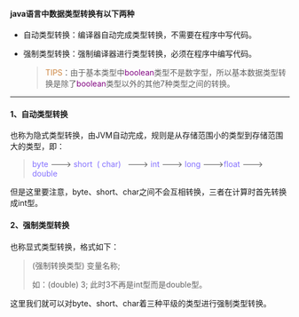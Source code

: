 #### java语言中数据类型转换有以下两种

+ 自动类型转换：编译器自动完成类型转换，不需要在程序中写代码。

+ 强制类型转换：强制编译器进行类型转换，必须在程序中编写代码。

  > <font color=peru>TIPS</font>：由于基本类型中<font color=purple>boolean</font>类型不是数字型，所以基本数据类型转换是除了<font color=purple>boolean</font>类型以外的其他7种类型之间的转换。

___

#### 1、自动类型转换

也称为隐式类型转换，由JVM自动完成，规则是从存储范围小的类型到存储范围大的类型，即：

> <font color=lightslateblue>byte</font> ---> <font color=lightslateblue>short  ( char)  </font> ---> <font color=lightslateblue>int</font> ---><font color=lightslateblue> long</font> ---><font color=lightslateblue>float</font> ---> <font color=lightslateblue>double</font>

但是这里要注意，byte、short、char之间不会互相转换，三者在计算时首先转换成int型。

#### 2、强制类型转换

也称显式类型转换，格式如下：

> (强制转换类型) 变量名称;
>
> 如：(double) 3; 此时3不再是int型而是double型。

这里我们就可以对byte、short、char着三种平级的类型进行强制类型转换。